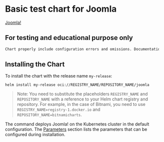 <!--- app-name: Joomla! -->
<!-- markdownlint-disable-next-line MD026 -->
# Basic test chart for Joomla

[Joomla!](http://www.joomla.org/)

## For testing and educational purpose only

```txt
Chart properly include configuration errors and omissions. Documentation is incomplete and/or misleading. Purpose of this chart is testing only.
```

## Installing the Chart

To install the chart with the release name `my-release`:

```console
helm install my-release oci://REGISTRY_NAME/REPOSITORY_NAME/joomla
```

> Note: You need to substitute the placeholders `REGISTRY_NAME` and `REPOSITORY_NAME` with a reference to your Helm chart registry and repository. For example, in the case of Bitnami, you need to use `REGISTRY_NAME=registry-1.docker.io` and `REPOSITORY_NAME=bitnamicharts`.

The command deploys Joomla! on the Kubernetes cluster in the default configuration. The [Parameters](#parameters) section lists the parameters that can be configured during installation.